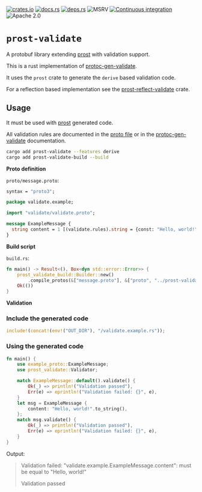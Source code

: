 [![crates.io](https://img.shields.io/crates/v/prost-validate.svg)](https://crates.io/crates/prost-validate/)
[![docs.rs](https://docs.rs/prost-validate/badge.svg)](https://docs.rs/prost-validate/)
[![deps.rs](https://deps.rs/crate/prost-validate/0.2.5/status.svg)](https://deps.rs/crate/prost-validate)
![MSRV](https://img.shields.io/badge/rustc-1.74+-blue.svg)
[![Continuous integration](https://github.com/linka-cloud/prost-validate/actions/workflows/ci_derive.yml/badge.svg)](https://github.com/linka-cloud/prost-validate/actions/workflows/ci_derive.yml)
![Apache 2.0](https://img.shields.io/badge/license-Apache2.0-blue.svg)

# `prost-validate`

A protobuf library extending [prost](https://github.com/tokio-rs/prost) with validation support.

This is a rust implementation of [protoc-gen-validate](https://github.com/bufbuild/protoc-gen-validate).

It uses the `prost` crate to generate the `derive` based validation code.

For a reflection based implementation see the [prost-reflect-validate](../prost-reflect-validate/README.md) crate.

## Usage

It must be used with [prost](https://github.com/tokio-rs/prost) generated code.

All validation rules are documented in the [proto file](../prost-validate-types/proto/validate/validate.proto) 
or in the [protoc-gen-validate](https://github.com/bufbuild/protoc-gen-validate/blob/v1.1.0/README.md#constraint-rules) documentation.

```bash
cargo add prost-validate --features derive
cargo add prost-validate-build --build
```

**Proto definition**

`proto/message.proto`:

```protobuf
syntax = "proto3";

package validate.example;

import "validate/validate.proto";

message ExampleMessage {
  string content = 1 [(validate.rules).string = {const: "Hello, world!"}];
}
```

**Build script**

`build.rs`:

```rust no_run
fn main() -> Result<(), Box<dyn std::error::Error>> {
    prost_validate_build::Builder::new()
        .compile_protos(&["message.proto"], &["proto", "../prost-validate-types/proto"])?:
    Ok(())
}
```

**Validation**

### Include the generated code

```rust
include!(concat!(env!("OUT_DIR"), "/validate.example.rs"));
```

### Using the generated code

```rust
fn main() {
    use example_proto::ExampleMessage;
    use prost_validate::Validator;

    match ExampleMessage::default().validate() {
        Ok(_) => println!("Validation passed"),
        Err(e) => eprintln!("Validation failed: {}", e),
    }
    let msg = ExampleMessage {
        content: "Hello, world!".to_string(),
    };
    match msg.validate() {
        Ok(_) => println!("Validation passed"),
        Err(e) => eprintln!("Validation failed: {}", e),
    }
}
```

Output:
> Validation failed: "validate.example.ExampleMessage.content": must be equal to "Hello, world!"
>
> Validation passed


